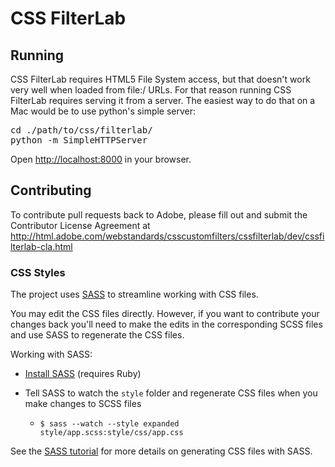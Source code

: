 CSS FilterLab
=================

Running
-------

CSS FilterLab requires HTML5 File System access, but that doesn't work very well when loaded from file:/ URLs. For that reason running CSS FilterLab requires serving it from a server. The easiest way to do that on a Mac would be to use python's simple server:

<pre>
cd ./path/to/css/filterlab/
python -m SimpleHTTPServer
</pre>

Open [http://localhost:8000](http://localhost:8000) in your browser.  


Contributing
------------

To contribute pull requests back to Adobe, please fill out and submit the Contributor License Agreement at http://html.adobe.com/webstandards/csscustomfilters/cssfilterlab/dev/cssfilterlab-cla.html

### CSS Styles
The project uses [SASS](http://sass-lang.com/) to streamline working with CSS files. 

You may edit the CSS files directly. However, if you want to contribute your changes back you'll need to make the edits in the corresponding SCSS files and use SASS to regenerate the CSS files.                                                                  

Working with SASS:    

- [Install SASS](http://sass-lang.com/download.html) (requires Ruby)

- Tell SASS to watch the `style` folder and regenerate CSS files when you make changes to SCSS files  
    - `$ sass --watch --style expanded style/app.scss:style/css/app.css`

See the [SASS tutorial](http://sass-lang.com/tutorial.html) for more details on generating CSS files with SASS. 



